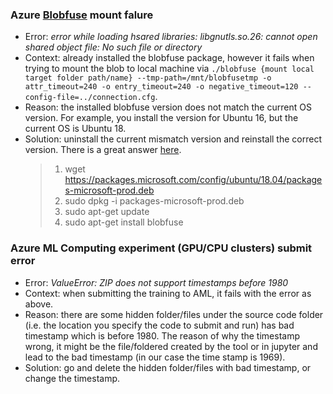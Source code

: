 ### Azure [Blobfuse](https://github.com/Azure/azure-storage-fuse) mount falure
  * Error: *error while loading hsared libraries: libgnutls.so.26: cannot open shared object file: No such file or directory*
  * Context: already installed the blobfuse package, however it fails when trying to mount the blob to local machine via `./blobfuse {mount local target folder path/name} --tmp-path=/mnt/blobfusetmp -o attr_timeout=240 -o entry_timeout=240 -o negative_timeout=120 --config-file=../connection.cfg`.
  * Reason: the installed blobfuse version does not match the current OS version. For example, you install the version for Ubuntu 16, but the current OS is Ubuntu 18.
  * Solution: uninstall the current mismatch version and reinstall the correct version. There is a great answer [here](https://github.com/Azure/azure-storage-fuse/issues/247).
    > 1. wget https://packages.microsoft.com/config/ubuntu/18.04/packages-microsoft-prod.deb
    > 2. sudo dpkg -i packages-microsoft-prod.deb
    > 3. sudo apt-get update
    > 4. sudo apt-get install blobfuse

### Azure ML Computing experiment (GPU/CPU clusters) submit error
 * Error: *ValueError: ZIP does not support timestamps before 1980*
 * Context: when submitting the training to AML, it fails with the error as above.
 * Reason: there are some hidden folder/files under the source code folder (i.e. the location you specify the code to submit and run) has bad timestamp which is before 1980. The reason of why the timestamp wrong, it might be the file/foldered created by the tool or in jupyter and lead to the bad timestamp (in our case the time stamp is 1969).
 * Solution: go and delete the hidden folder/files with bad timestamp, or change the timestamp.